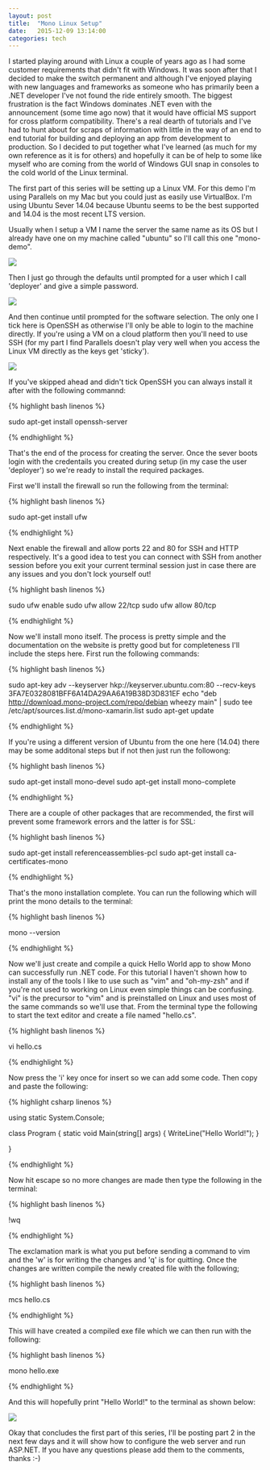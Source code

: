 ```yaml
---
layout: post
title:  "Mono Linux Setup"
date:   2015-12-09 13:14:00
categories: tech
---
```


I started playing around with Linux a couple of years ago as I had some customer requirements that didn't fit with Windows. It was soon after that I decided to make the switch permanent and although I've enjoyed playing with new languages and frameworks as someone who has primarily been a .NET developer I've not found the ride entirely smooth. The biggest frustration is the fact Windows dominates .NET even with the announcement (some time ago now) that it would have official MS support for cross platform compatibility. There's a real dearth of tutorials and I've had to hunt about for scraps of information with little in the way of an end to end tutorial for building and deploying an app from development to production. So I decided to put together what I've learned (as much for my own reference as it is for others) and hopefully it can be of help to some like myself who are coming from the world of Windows GUI snap in consoles to the cold world of the Linux terminal. 

The first part of this series will be setting up a Linux VM. For this demo I'm using Parallels on my Mac but you could just as easily use VirtualBox. I'm using Ubuntu Sever 14.04 because Ubuntu seems to be the best supported and 14.04 is the most recent LTS version.

Usually when I setup a VM I name the server the same name as its OS but I already have one on my machine called "ubuntu" so I'll call this one "mono-demo".

![](/images/2016-01-07/2016-01-07@22.11.19-sm.jpg)

Then I just go through the defaults until prompted for a user which I call 'deployer' and give a simple password.

![](/images/2016-01-07/2016-01-07@22.28.32-sm.jpg)

And then continue until prompted for the software selection. The only one I tick here is OpenSSH as otherwise I'll only be able to login to the machine directly. If you're using a VM on a cloud platform then you'll need to use SSH (for my part I find Parallels doesn't play very well when you access the Linux VM directly as the keys get 'sticky').

![](/images/2016-01-07/2016-01-07@22.46.49-sm.jpg)

If you've skipped ahead and didn't tick OpenSSH you can always install it after with the following commannd:

{% highlight bash linenos %}

sudo apt-get install openssh-server

{% endhighlight %}

That's the end of the process for creating the server. Once the sever boots login with the credentails you created during setup (in my case the user 'deployer') so we're ready to install the required packages.

First we'll install the firewall so run the following from the terminal:

{% highlight bash linenos %}

sudo apt-get install ufw

{% endhighlight %}

Next enable the firewall and allow ports 22 and 80 for SSH and HTTP respectively. It's a good idea to test you can connect with SSH from another session before you exit your current terminal session just in case there are any issues and you don't lock yourself out!

{% highlight bash linenos %}

sudo ufw enable
sudo ufw allow 22/tcp
sudo ufw allow 80/tcp

{% endhighlight %}

Now we'll install mono itself. The process is pretty simple and the documentation on the website is pretty good but for completeness I'll include the steps here. First run the following commands:

{% highlight bash linenos %}

sudo apt-key adv --keyserver hkp://keyserver.ubuntu.com:80 --recv-keys 3FA7E0328081BFF6A14DA29AA6A19B38D3D831EF
echo "deb http://download.mono-project.com/repo/debian wheezy main" | sudo tee /etc/apt/sources.list.d/mono-xamarin.list
sudo apt-get update 

{% endhighlight %}

If you're using a different version of Ubuntu from the one here (14.04) there may be some additonal steps but if not then just run the followong: 

{% highlight bash linenos %}

sudo apt-get install mono-devel
sudo apt-get install mono-complete

{% endhighlight %}

There are a couple of other packages that are recommended, the first will prevent some framework errors and the latter is for SSL:

{% highlight bash linenos %}

sudo apt-get install referenceassemblies-pcl
sudo apt-get install ca-certificates-mono

{% endhighlight %}

That's the mono installation complete. You can run the following which will print the mono details to the terminal:

{% highlight bash linenos %}

mono --version

{% endhighlight %}

Now we'll just create and compile a quick Hello World app to show Mono can successfully run .NET code. For this tutorial I haven't shown how to install any of the tools I like to use such as "vim" and "oh-my-zsh" and if you're not used to working on Linux even simple things can be confusing. "vi" is the precursor to "vim" and is preinstalled on Linux and uses most of the same commands so we'll use that. From the terminal type the following to start the text editor and create a file named "hello.cs".

{% highlight bash linenos %}

vi hello.cs

{% endhighlight %}

Now press the 'i' key once for insert so we can add some code. Then copy and paste the following:

{% highlight csharp linenos %}

using static System.Console;

class Program
{
  static void Main(string[] args)
  {
    WriteLine("Hello World!");
  }

}

{% endhighlight %}

Now hit escape so no more changes are made then type the following in the terminal:

{% highlight bash linenos %}

!wq

{% endhighlight %}
 
The exclamation mark is what you put before sending a command to vim and the 'w' is for writing the changes and 'q' is for quitting. Once the changes are written compile the newly created file with the following; 

{% highlight bash linenos %}

mcs hello.cs

{% endhighlight %}

This will have created a compiled exe file which we can then run with the following:

{% highlight bash linenos %}

mono hello.exe

{% endhighlight %}

And this will hopefully print "Hello World!" to the terminal as shown below:

![](/images/2016-01-07/2016-01-11@23.05.34-sm.jpg)

Okay that concludes the first part of this series, I'll be posting part 2 in the next few days and it will show how to configure the web server and run ASP.NET. If you have any questions please add them to the comments, thanks :-)